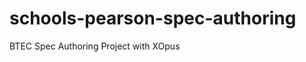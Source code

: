schools-pearson-spec-authoring
==============================

BTEC Spec Authoring Project with XOpus
